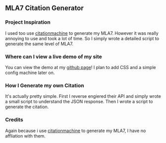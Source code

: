 ## MLA7 Citation Generator

### Project Inspiration

I used too use [citationmachine](http://citationmachine.net/) to generate my MLA7. However it was really annoying to use and took a lot of time. So I simply wrote a detailed script to generate the same level of MLA7. 

### Where can I view a live demo of my site

You can view the demo at my [github page](https://fschatbot.github.io/MLA7/)! I plan to add CSS and a simple config machine later on.

### How I Generate my own Citation

It's actually pretty simple. First I reverse engiered their API and simply wrote a small script to understand the JSON response. Then I wrote a script to generate the citation.

### Credits

Again because i use [citationmachine](http://citationmachine.net/) to generate my MLA7, I have no affliation with them.
